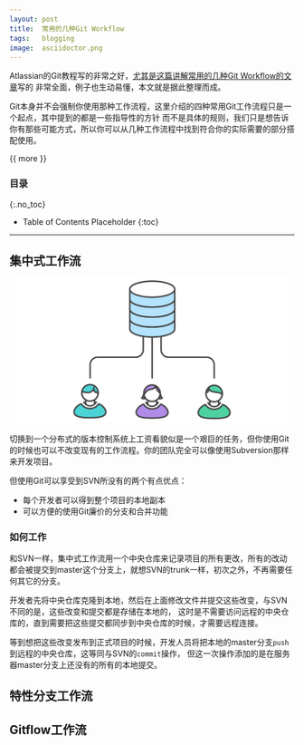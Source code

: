 ```yaml
---
layout: post
title:  常用的几种Git Workflow
tags:   blogging
image:  asciidoctor.png
---
```


Atlassian的Git教程写的非常之好，[尤其是这篇讲解常用的几种Git Workflow的文章](https://www.atlassian.com/git/tutorials/comparing-workflows)写的
非常全面，例子也生动易懂，本文就是据此整理而成。

Git本身并不会强制你使用那种工作流程，这里介绍的四种常用Git工作流程只是一个起点，其中提到的都是一些指导性的方针
而不是具体的规则，我们只是想告诉你有那些可能方式，所以你可以从几种工作流程中找到符合你的实际需要的部分搭配使用。

{{ more }}

### 目录
{:.no_toc}

* Table of Contents Placeholder
{:toc}

-----

## 集中式工作流

![查看注释的窗口](/img/posts/git-workflow-01.svg)

切换到一个分布式的版本控制系统上工资看貌似是一个艰巨的任务，但你使用Git的时候也可以不改变现有的工作流程。你的团队完全可以像使用Subversion那样来开发项目。

但使用Git可以享受到SVN所没有的两个有点优点：

- 每个开发者可以得到整个项目的本地副本
- 可以方便的使用Git廉价的分支和合并功能

### 如何工作

和SVN一样，集中式工作流用一个中央仓库来记录项目的所有更改，所有的改动都会被提交到master这个分支上，就想SVN的trunk一样，初次之外，不再需要任何其它的分支。

开发者先将中央仓库克隆到本地，然后在上面修改文件并提交这些改变，与SVN不同的是，这些改变和提交都是存储在本地的，
这时是不需要访问远程的中央仓库的，直到需要把这些提交都同步到中央仓库的时候，才需要远程连接。

等到想把这些改变发布到正式项目的时候，开发人员将把本地的master分支`push`到远程的中央仓库，这等同与SVN的`commit`操作，
但这一次操作添加的是在服务器master分支上还没有的所有的本地提交。

## 特性分支工作流


## Gitflow工作流
